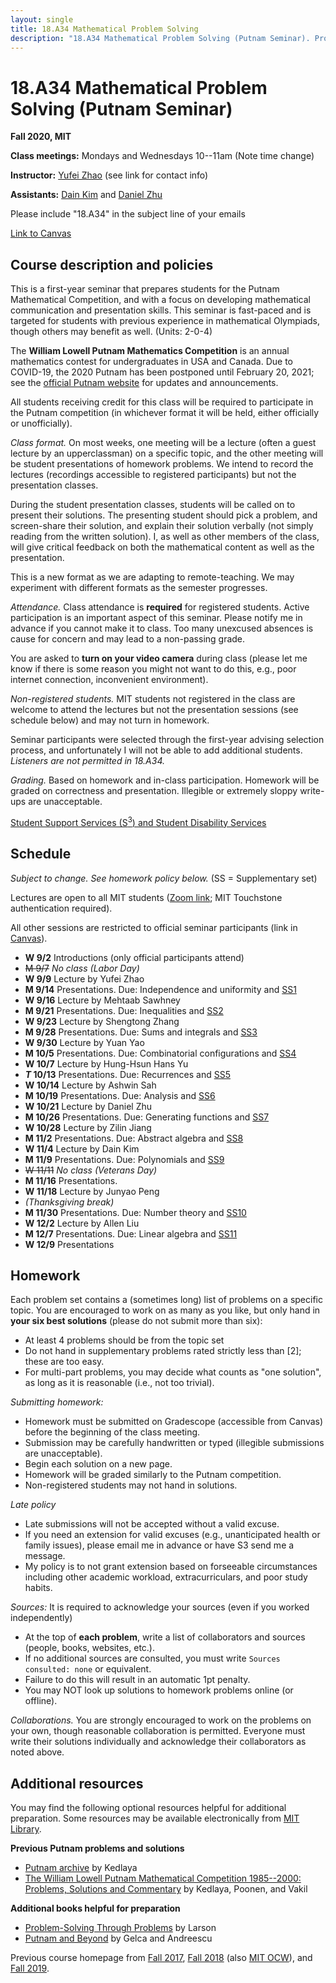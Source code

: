 ```yaml
---
layout: single
title: 18.A34 Mathematical Problem Solving
description: "18.A34 Mathematical Problem Solving (Putnam Seminar). Prof. Yufei Zhao"
---
```


# 18.A34 Mathematical Problem Solving (Putnam Seminar)

**Fall 2020, MIT**

**Class meetings:** Mondays and Wednesdays 10--11am (Note time change)

**Instructor:** [Yufei Zhao](http://yufeizhao.com) (see link for contact info)

**Assistants:** [Dain Kim](dain0327@mit.edu) and [Daniel Zhu](zhd@mit.edu)

Please include "18.A34" in the subject line of your emails

[Link to Canvas](https://canvas.mit.edu/courses/5625)

## Course description and policies

This is a first-year seminar that prepares students for the Putnam Mathematical Competition, and with a focus on developing mathematical communication and presentation skills. 
This seminar is fast-paced and is targeted for students with previous experience in mathematical Olympiads, though others may benefit as well. (Units: 2-0-4)

The **William Lowell Putnam Mathematics Competition** is an annual mathematics contest for undergraduates in USA and Canada.
Due to COVID-19, the 2020 Putnam has been postponed until February 20, 2021; see the [official Putnam website](https://www.maa.org/math-competitions/putnam-competition) for updates and announcements.

All students receiving credit for this class will be required to participate in the Putnam competition (in whichever format it will be held, either officially or unofficially).

_Class format._
On most weeks, one meeting will be a lecture (often a guest lecture by an upperclassman) on a specific topic, and the other meeting will be student presentations of homework problems. 
We intend to record the lectures (recordings accessible to registered participants) but not the presentation classes.

During the student presentation classes, students will be called on to present their solutions. 
The presenting student should pick a problem, and screen-share their solution, and explain their solution verbally (not simply reading from the written solution). I, as well as other members of the class, will give critical feedback on both the mathematical content as well as the presentation.

This is a new format as we are adapting to remote-teaching. We may experiment with different formats as the semester progresses.

_Attendance._
Class attendance is **required** for registered students.
Active participation is an important aspect of this seminar.
Please notify me in advance if you cannot make it to class.
Too many unexcused absences is cause for concern and may lead to a non-passing grade.

You are asked to **turn on your video camera** during class (please let me know if there is some reason you might not want to do this, e.g., poor internet connection, inconvenient environment).

_Non-registered students._
MIT students not registered in the class are welcome to attend the lectures but not the presentation sessions (see schedule below) and may not turn in homework.

Seminar participants were selected through the first-year advising selection process, and unfortunately I will not be able to add additional students. _Listeners are not permitted in 18.A34._

_Grading._ Based on homework and in-class participation.
Homework will be graded on correctness and presentation. Illegible or extremely sloppy write-ups are unacceptable.

[Student Support Services (S<sup>3</sup>) and Student Disability Services](s3)

## Schedule 

_Subject to change. See homework policy below._ (SS = Supplementary set)

Lectures are open to all MIT students ([Zoom link](https://mit.zoom.us/j/92533740435?pwd=aHd5c2JtL0Z0U1ROaWZiOXBrVytyZz09); MIT Touchstone authentication required). 

All other sessions are restricted to official seminar participants (link in [Canvas](https://canvas.mit.edu/courses/5625)).

- **W 9/2** Introductions (only official participants attend)
- ~~M 9/7~~ _No class (Labor Day)_
- **W 9/9** Lecture by Yufei Zhao
- **M 9/14** Presentations. Due: Independence and uniformity and [SS1](ps/hw1.pdf)
- **W 9/16** Lecture by Mehtaab Sawhney
- **M 9/21** Presentations. Due: Inequalities and [SS2](ps/hw2.pdf)
- **W 9/23** Lecture by Shengtong Zhang
- **M 9/28** Presentations. Due: Sums and integrals and [SS3](ps/hw3.pdf)
- **W 9/30** Lecture by Yuan Yao
- **M 10/5** Presentations. Due: Combinatorial configurations and [SS4](ps/hw4.pdf)
- **W 10/7** Lecture by Hung-Hsun Hans Yu
- **_T_ 10/13** Presentations. Due: Recurrences and [SS5](ps/hw5.pdf)
- **W 10/14** Lecture by Ashwin Sah
- **M 10/19** Presentations. Due: Analysis and [SS6](ps/hw6.pdf)
- **W 10/21** Lecture by Daniel Zhu
- **M 10/26** Presentations. Due: Generating functions and [SS7](ps/hw7.pdf)
- **W 10/28** Lecture by Zilin Jiang
- **M 11/2** Presentations. Due: Abstract algebra and [SS8](ps/hw8.pdf)
- **W 11/4** Lecture by Dain Kim
- **M 11/9** Presentations. Due: Polynomials and [SS9](ps/hw9.pdf)
- ~~W 11/11~~ _No class (Veterans Day)_
- **M 11/16** Presentations.
- **W 11/18** Lecture by Junyao Peng
- _(Thanksgiving break)_
- **M 11/30** Presentations. Due: Number theory and [SS10](ps/hw10.pdf)
- **W 12/2** Lecture by Allen Liu
- **M 12/7** Presentations. Due: Linear algebra and [SS11](ps/hw11.pdf)
- **W 12/9** Presentations

## Homework

Each problem set contains a (sometimes long) list of problems on a specific topic. You are encouraged to work on as many as you like, but only hand in **your six best solutions** (please do not submit more than six):

* At least 4 problems should be from the topic set
* Do not hand in supplementary problems rated strictly less than [2]; these are too easy. 
* For multi-part problems, you may decide what counts as "one solution", as long as it is reasonable (i.e., not too trivial).

_Submitting homework:_

* Homework must be submitted on Gradescope (accessible from Canvas) before the beginning of the class meeting. 
* Submission may be carefully handwritten or typed (illegible submissions are unacceptable).
* Begin each solution on a new page.
* Homework will be graded similarly to the Putnam competition. 
* Non-registered students may not hand in solutions.

_Late policy_ 
* Late submissions will not be accepted without a valid excuse.
* If you need an extension for valid excuses (e.g., unanticipated health or family issues), please email me in advance or have S3 send me a message.
* My policy is to not grant extension based on forseeable circumstances including other academic workload, extracurriculars, and poor study habits.


_Sources:_ It is required to acknowledge your sources (even if you worked independently)

* At the top of **each problem**, write a list of collaborators and sources (people, books, websites, etc.). 
* If no additional sources are consulted, you must write `Sources consulted: none` or equivalent. 
* Failure to do this will result in an automatic 1pt penalty. 
* You may NOT look up solutions to homework problems online (or offline).

_Collaborations._ 
You are strongly encouraged to work on the problems on your own, though reasonable collaboration is permitted. 
Everyone must write their solutions individually and acknowledge their collaborators as noted above.

## Additional resources

You may find the following optional resources helpful for additional preparation.
Some resources may be available electronically from [MIT Library](https://libraries.mit.edu/).

**Previous Putnam problems and solutions**

- [Putnam archive](http://kskedlaya.org/putnam-archive/) by Kedlaya
- [The William Lowell Putnam Mathematical Competition 1985--2000: Problems, Solutions and Commentary](https://www.amazon.com/William-Lowell-Mathematical-Competition-1985-2000/dp/0883858274) by Kedlaya, Poonen, and Vakil

**Additional books helpful for preparation**

- [Problem-Solving Through Problems](https://www.amazon.com/Problem-Solving-Through-Problems-Problem-Mathematics/dp/0387961712/) by Larson
- [Putnam and Beyond](https://www.amazon.com/Putnam-Beyond-Razvan-Gelca/dp/0387257659/) by Gelca and Andreescu

Previous course homepage from [Fall 2017](fa17/), [Fall 2018](fa18/) (also [MIT OCW](https://ocw.mit.edu/courses/mathematics/18-a34-mathematical-problem-solving-putnam-seminar-fall-2018/)), and [Fall 2019](fa19/).